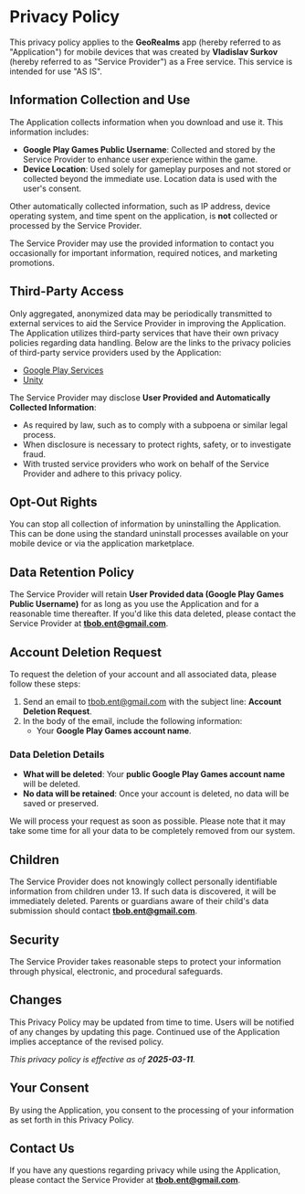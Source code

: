 # Privacy Policy

This privacy policy applies to the **GeoRealms** app (hereby referred to as "Application") for mobile devices that was created by **Vladislav Surkov** (hereby referred to as "Service Provider") as a Free service. This service is intended for use "AS IS".

## Information Collection and Use

The Application collects information when you download and use it. This information includes:

- **Google Play Games Public Username**: Collected and stored by the Service Provider to enhance user experience within the game.
- **Device Location**: Used solely for gameplay purposes and not stored or collected beyond the immediate use. Location data is used with the user's consent.

Other automatically collected information, such as IP address, device operating system, and time spent on the application, is **not** collected or processed by the Service Provider.

The Service Provider may use the provided information to contact you occasionally for important information, required notices, and marketing promotions.

## Third-Party Access

Only aggregated, anonymized data may be periodically transmitted to external services to aid the Service Provider in improving the Application. The Application utilizes third-party services that have their own privacy policies regarding data handling. Below are the links to the privacy policies of third-party service providers used by the Application:

- [Google Play Services](https://policies.google.com/privacy)  
- [Unity](https://unity.com/legal/privacy-policy)  

The Service Provider may disclose **User Provided and Automatically Collected Information**:

- As required by law, such as to comply with a subpoena or similar legal process.  
- When disclosure is necessary to protect rights, safety, or to investigate fraud.  
- With trusted service providers who work on behalf of the Service Provider and adhere to this privacy policy.  

## Opt-Out Rights

You can stop all collection of information by uninstalling the Application. This can be done using the standard uninstall processes available on your mobile device or via the application marketplace.

## Data Retention Policy

The Service Provider will retain **User Provided data (Google Play Games Public Username)** for as long as you use the Application and for a reasonable time thereafter. If you'd like this data deleted, please contact the Service Provider at **tbob.ent@gmail.com**.

## Account Deletion Request

To request the deletion of your account and all associated data, please follow these steps:

1. Send an email to [tbob.ent@gmail.com](mailto:tbob.ent@gmail.com) with the subject line: **Account Deletion Request**.
2. In the body of the email, include the following information:
   - Your **Google Play Games account name**.

### Data Deletion Details

- **What will be deleted**: Your **public Google Play Games account name** will be deleted.
- **No data will be retained**: Once your account is deleted, no data will be saved or preserved.
  
We will process your request as soon as possible. Please note that it may take some time for all your data to be completely removed from our system.

## Children

The Service Provider does not knowingly collect personally identifiable information from children under 13. If such data is discovered, it will be immediately deleted. Parents or guardians aware of their child's data submission should contact **tbob.ent@gmail.com**.

## Security

The Service Provider takes reasonable steps to protect your information through physical, electronic, and procedural safeguards.

## Changes

This Privacy Policy may be updated from time to time. Users will be notified of any changes by updating this page. Continued use of the Application implies acceptance of the revised policy.

_This privacy policy is effective as of **2025-03-11**._

## Your Consent

By using the Application, you consent to the processing of your information as set forth in this Privacy Policy.

## Contact Us

If you have any questions regarding privacy while using the Application, please contact the Service Provider at **tbob.ent@gmail.com**.
